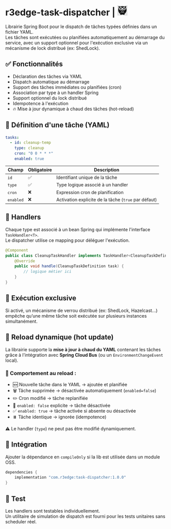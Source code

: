 # r3edge-task-dispatcher | ![Logo](logo_ds.png)
Librairie Spring Boot pour le dispatch de tâches typées définies dans un fichier YAML.  
Les tâches sont exécutées ou planifiées automatiquement au démarrage du service, avec un support optionnel pour l'exécution exclusive via un mécanisme de lock distribué (ex: ShedLock).

## ✅ Fonctionnalités

- Déclaration des tâches via YAML
- Dispatch automatique au démarrage
- Support des tâches immédiates ou planifiées (cron)
- Association par type à un handler Spring
- Support optionnel du lock distribué
- Idempotence à l'exécution
- 🔥 Mise à jour dynamique à chaud des tâches (hot-reload)

## 🧱 Définition d'une tâche (YAML)

```yaml
tasks:
  - id: cleanup-temp
    type: cleanup
    cron: "0 0 * * *"
    enabled: true
```

| Champ     | Obligatoire | Description                                      |
|-----------|-------------|--------------------------------------------------|
| `id`      | ✅           | Identifiant unique de la tâche                   |
| `type`    | ✅           | Type logique associé à un handler                |
| `cron`    | ❌           | Expression cron de planification                 |
| `enabled` | ❌           | Activation explicite de la tâche (`true` par défaut) |

## 🧩 Handlers

Chaque type est associé à un bean Spring qui implémente l'interface `TaskHandler<T>`.  
Le dispatcher utilise ce mapping pour déléguer l'exécution.

```java
@Component
public class CleanupTaskHandler implements TaskHandler<CleanupTaskDefinition> {
    @Override
    public void handle(CleanupTaskDefinition task) {
        // logique métier ici
    }
}
```

## 🔐 Exécution exclusive

Si activé, un mécanisme de verrou distribué (ex: ShedLock, Hazelcast...) empêche qu’une même tâche soit exécutée sur plusieurs instances simultanément.

## 🔁 Reload dynamique (hot update)

La librairie supporte la **mise à jour à chaud du YAML** contenant les tâches grâce à l’intégration avec **Spring Cloud Bus** (ou un `EnvironmentChangeEvent` local).

### 🔄 Comportement au reload :
- 🆕 Nouvelle tâche dans le YAML → ajoutée et planifiée
- 🗑️ Tâche supprimée → désactivée automatiquement (`enabled=false`)
- ✏️ Cron modifié → tâche replanifiée
- 🚫 `enabled: false` explicite → tâche désactivée
- ✅ `enabled: true` → tâche activée si absente ou désactivée
- ⏸️ Tâche identique → ignorée (idempotence)

⚠️ Le handler (`type`) ne peut pas être modifié dynamiquement.

## 🚀 Intégration

Ajouter la dépendance en `compileOnly` si la lib est utilisée dans un module OSS.

```groovy
dependencies {
    implementation "com.r3edge:task-dispatcher:1.0.0"
}
```

## 🧪 Test

Les handlers sont testables individuellement.  
Un utilitaire de simulation de dispatch est fourni pour les tests unitaires sans scheduler réel.

